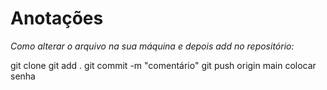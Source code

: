 # Anotações

*Como alterar o arquivo na sua máquina e depois add no repositório:*

git clone <link>
git add .
git commit -m "comentário"
git push origin main
colocar senha
